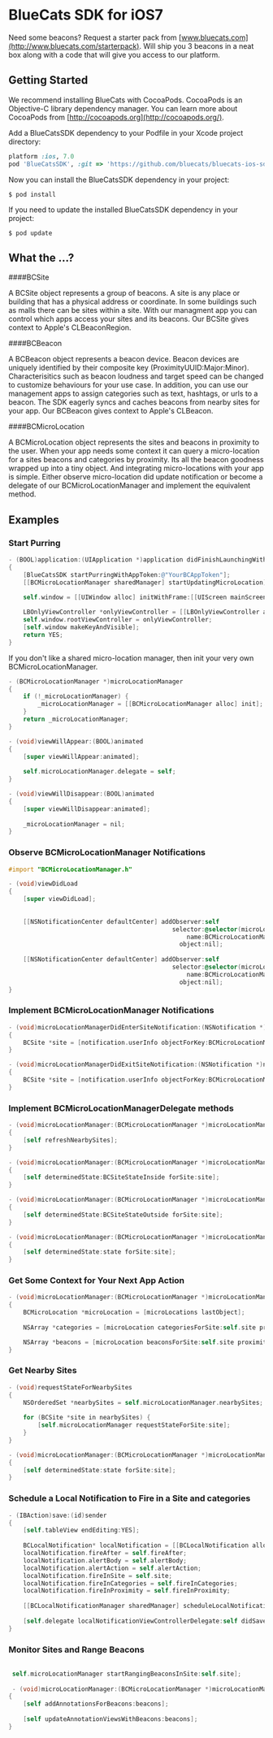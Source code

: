 BlueCats SDK for iOS7
================

Need some beacons? Request a starter pack from [www.bluecats.com](http://www.bluecats.com/starterpack). Will ship you 3 beacons in a neat box along with a code that will give you access to our platform.



## Getting Started
 
We recommend installing BlueCats with CocoaPods. CocoaPods is an Objective-C library dependency manager. You can learn more about CocoaPods from [http://cocoapods.org](http://cocoapods.org/).

Add a BlueCatsSDK dependency to your Podfile in your Xcode project directory:

```ruby
platform :ios, 7.0
pod 'BlueCatsSDK', :git => 'https://github.com/bluecats/bluecats-ios-sdk.git'
```

Now you can install the BlueCatsSDK dependency in your project:

```
$ pod install
```
If you need to update the installed BlueCatsSDK dependency in your project:

```
$ pod update
```

## What the ...?

####BCSite

A BCSite object represents a group of beacons. A site is any place or building that has a physical address or coordinate. In some buildings such as malls there can be sites within a site. With our managment app you can control which apps access your sites and its beacons. Our BCSite gives context to Apple's CLBeaconRegion.    

####BCBeacon

A BCBeacon object represents a beacon device. Beacon devices are uniquely identified by their composite key (ProximityUUID:Major:Minor). Characterisitics such as beacon loudness and target speed can be changed to customize behaviours for your use case. In addition, you can use our management apps to assign categories such as text, hashtags, or urls to a beacon. The SDK eagerly syncs and caches beacons from nearby sites for your app. Our BCBeacon gives context to Apple's CLBeacon.  

####BCMicroLocation

A BCMicroLocation object represents the sites and beacons in proximity to the user. When your app needs some context it can query a micro-location for a sites beacons and categories by proximity. Its all the beacon goodness wrapped up into a tiny object. And integrating micro-locations with your app is simple. Either observe micro-location did update notification or become a delegate of our BCMicroLocationManager and implement the equivalent method.

## Examples

### Start Purring
``` objective-c
- (BOOL)application:(UIApplication *)application didFinishLaunchingWithOptions:(NSDictionary *)launchOptions
{
    [BlueCatsSDK startPurringWithAppToken:@"YourBCAppToken"];
    [[BCMicroLocationManager sharedManager] startUpdatingMicroLocation]; 
    
    self.window = [[UIWindow alloc] initWithFrame:[[UIScreen mainScreen] bounds]];

    LBOnlyViewController *onlyViewController = [[LBOnlyViewController alloc] init];
    self.window.rootViewController = onlyViewController;
    [self.window makeKeyAndVisible];
    return YES;
}
```
If you don't like a shared micro-location manager, then init your very own BCMicroLocationManager. 

``` objective-c
- (BCMicroLocationManager *)microLocationManager
{
    if (!_microLocationManager) {
        _microLocationManager = [[BCMicroLocationManager alloc] init];
    }
    return _microLocationManager;
}

- (void)viewWillAppear:(BOOL)animated
{
    [super viewWillAppear:animated];
    
    self.microLocationManager.delegate = self;
}

- (void)viewWillDisappear:(BOOL)animated
{
    [super viewWillDisappear:animated];
    
    _microLocationManager = nil;
}
```

### Observe BCMicroLocationManager Notifications
``` objective-c
#import "BCMicroLocationManager.h"

- (void)viewDidLoad
{
    [super viewDidLoad];
    
    
    [[NSNotificationCenter defaultCenter] addObserver:self
                                             selector:@selector(microLocationManagerDidEnterSiteNotification:)
                                                 name:BCMicroLocationManagerDidEnterSite
                                               object:nil];
    
    [[NSNotificationCenter defaultCenter] addObserver:self
                                             selector:@selector(microLocationManagerDidExitSiteNotification:)
                                                 name:BCMicroLocationManagerDidExitSite
                                               object:nil];
}
```

### Implement BCMicroLocationManager Notifications 
``` objective-c
- (void)microLocationManagerDidEnterSiteNotification:(NSNotification *)notification
{
    BCSite *site = [notification.userInfo objectForKey:BCMicroLocationManagerNotificationSiteItem];
}

- (void)microLocationManagerDidExitSiteNotification:(NSNotification *)notification
{
    BCSite *site = [notification.userInfo objectForKey:BCMicroLocationManagerNotificationSiteItem];
}
```


### Implement BCMicroLocationManagerDelegate methods
``` objective-c
- (void)microLocationManager:(BCMicroLocationManager *)microLocationManger didUpdateNearbySites:(NSArray *)sites
{
    [self refreshNearbySites];
}

- (void)microLocationManager:(BCMicroLocationManager *)microLocationManger didEnterSite:(BCSite *)site
{
    [self determinedState:BCSiteStateInside forSite:site];
}

- (void)microLocationManager:(BCMicroLocationManager *)microLocationManger didExitSite:(BCSite *)site
{
    [self determinedState:BCSiteStateOutside forSite:site];
}

- (void)microLocationManager:(BCMicroLocationManager *)microLocationManger didDetermineState:(BCSiteState)state forSite:(BCSite *)site
{
    [self determinedState:state forSite:site];
}
```


### Get Some Context for Your Next App Action
``` objective-c
- (void)microLocationManager:(BCMicroLocationManager *)microLocationManger didUpdateMicroLocations:(NSArray *)microLocations
{
    BCMicroLocation *microLocation = [microLocations lastObject];
    
    NSArray *categories = [microLocation categoriesForSite:self.site proximity:BCProximityNear];

    NSArray *beacons = [microLocation beaconsForSite:self.site proximity:BCProximityImmediate];
}
```

### Get Nearby Sites
``` objective-c
- (void)requestStateForNearbySites
{
    NSOrderedSet *nearbySites = self.microLocationManager.nearbySites;
    
    for (BCSite *site in nearbySites) {
        [self.microLocationManager requestStateForSite:site];
    }
}

- (void)microLocationManager:(BCMicroLocationManager *)microLocationManger didDetermineState:(BCSiteState)state forSite:(BCSite *)site
{
    [self determinedState:state forSite:site];
}
```

### Schedule a Local Notification to Fire in a Site and categories
``` objective-c
- (IBAction)save:(id)sender
{
    [self.tableView endEditing:YES];
    
    BCLocalNotification* localNotification = [[BCLocalNotification alloc] init];
    localNotification.fireAfter = self.fireAfter;
    localNotification.alertBody = self.alertBody;
    localNotification.alertAction = self.alertAction;
    localNotification.fireInSite = self.site;
    localNotification.fireInCategories = self.fireInCategories;
    localNotification.fireInProximity = self.fireInProximity;
    
    [[BCLocalNotificationManager sharedManager] scheduleLocalNotification:localNotification];
    
    [self.delegate localNotificationViewControllerDelegate:self didSaveLocalNotification:localNotification];
}
```


 
### Monitor Sites and Range Beacons
``` objective-c
 
 self.microLocationManager startRangingBeaconsInSite:self.site];
 
 - (void)microLocationManager:(BCMicroLocationManager *)microLocationManger didRangeBeacons:(NSArray *)beacons inSite:(BCSite *)site
{
    [self addAnnotationsForBeacons:beacons];
    
    [self updateAnnotationViewsWithBeacons:beacons];
}

 ```
